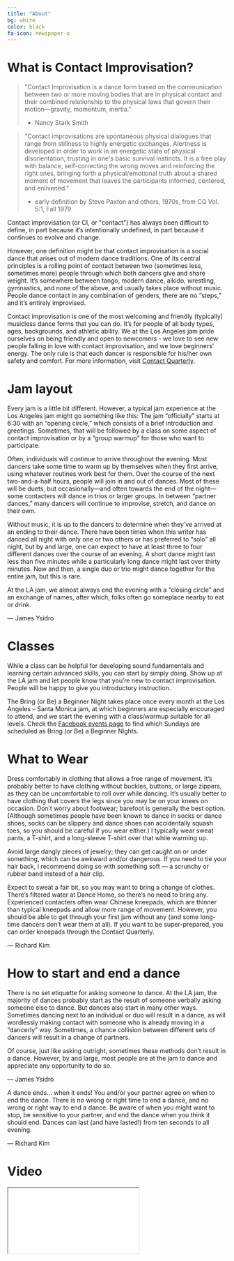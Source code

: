 ```yaml
---
title: "About"
bg: white
color: black
fa-icon: newspaper-o
---
```


What is Contact Improvisation?
=====

> "Contact Improvisation is a dance form based on the communication between two or more moving bodies that are in physical contact and their combined relationship to the physical laws that govern their motion—gravity, momentum, inertia."
> - Nancy Stark Smith

> "Contact improvisations are spontaneous physical dialogues that range from stillness to highly energetic exchanges. Alertness is developed in order to work in an energetic state of physical disorientation, trusting in one's basic survival instincts. It is a free play with balance, self-correcting the wrong moves and reinforcing the right ones, bringing forth a physical/emotional truth about a shared moment of movement that leaves the participants informed, centered, and enlivened."
> - early definition by Steve Paxton and others, 1970s, 
from CQ Vol. 5:1, Fall 1979

Contact improvisation (or CI, or "contact") has always been difficult to
define, in part because it’s intentionally undefined, in part because it
continues to evolve and change.

However, one definition might be that contact improvisation is a social dance
that arises out of modern dance traditions. One of its central principles is a
rolling point of contact between two (sometimes less, sometimes more) people
through which both dancers give and share weight. It’s somewhere between tango,
modern dance, aikido, wrestling, gymnastics, and none of the above, and usually
takes place without music. People dance contact in any combination of genders,
there are no “steps,” and it’s entirely improvised.

Contact improvisation is one of the most welcoming and friendly (typically)
musicless dance forms that you can do. It’s for people of all body types, ages,
backgrounds, and athletic ability. We at the Los Angeles jam pride ourselves on
being friendly and open to newcomers - we love to see new people falling in
love with contact improvisation, and we love beginners’ energy. The only rule is
that each dancer is responsible for his/her own safety and comfort.  For more information, visit
<a href="http://www.contactquarterly.com/contact-improvisation/about/" target="_blank">Contact Quarterly</a>.


Jam layout
=====

Every jam is a little bit different. However, a typical jam experience at the
Los Angeles jam might go something like this: The jam “officially” starts at
6:30 with an “opening circle,” which consists of a brief introduction and
greetings. Sometimes, that will be followed by a class on some aspect of
contact improvisation or by a “group warmup” for those who want to participate.

Often, individuals will continue to arrive throughout the evening. Most dancers
take some time to warm up by themselves when they first arrive, using whatever
routines work best for them. Over the course of the next two-and-a-half hours,
people will join in and out of dances. Most of these will be duets, but
occasionally—and often towards the end of the night—some contacters will dance
in trios or larger groups. In between “partner dances,” many dancers will
continue to improvise, stretch, and dance on their own.

Without music, it is up to the dancers to determine when they’ve arrived at an
ending to their dance. There have been times when this writer has danced all
night with only one or two others or has preferred to “solo” all night, but by
and large, one can expect to have at least three to four different dances over
the course of an evening. A short dance might last less than five minutes
while a particularly long dance might last over thirty minutes. Now and
then, a single duo or trio might dance together for the entire jam, but this is
rare.

At the LA jam, we almost always end the evening with a “closing circle” and an
exchange of names, after which, folks often go someplace nearby to eat or
drink.

— James Ysidro

Classes
=====

While a class can be helpful for developing sound fundamentals and learning
certain advanced skills, you can start by simply doing. Show up at the LA jam
and let people know that you’re new to contact improvisation. People will be
happy to give you introductory instruction.

The Bring (or Be) a Beginner Night takes place once every month at the Los
Angeles – Santa Monica jam, at which beginners are especially encouraged to
attend, and we start the evening with a class/warmup suitable for all levels.
Check the [Facebook events page](https://www.facebook.com/groups/ContactImprovLA?view=events) to find
which Sundays are scheduled as Bring (or Be) a Beginner Nights.

What to Wear
=====

Dress comfortably in clothing that allows a free range of movement. It’s
probably better to have clothing without buckles, buttons, or large zippers, as
they can be uncomfortable to roll over while dancing. It’s usually better to
have clothing that covers the legs since you may be on your knees on occasion.
Don’t worry about footwear; barefoot is generally the best option. (Although
sometimes people have been known to dance in socks or dance shoes, socks can be
slippery and dance shoes can accidentally squash toes, so you should be careful
if you wear either.) I typically wear sweat pants, a T-shirt, and a long-sleeve
T-shirt over that while warming up.

Avoid large dangly pieces of jewelry; they can get caught on or under
something, which can be awkward and/or dangerous. If you need to tie your hair
back, I recommend doing so with something soft — a scrunchy or rubber band
instead of a hair clip.

Expect to sweat a fair bit, so you may want to bring a change of clothes.
There’s filtered water at Dance Home, so there’s no need to bring any.
Experienced contacters often wear Chinese kneepads, which are thinner than
typical kneepads and allow more range of movement. However, you should be able
to get through your first jam without any (and some long-time dancers don’t
wear them at all). If you want to be super-prepared, you can order kneepads
through the Contact Quarterly.

— Richard Kim

How to start and end a dance
=====

There is no set etiquette for asking someone to dance. At the LA jam, the
majority of dances probably start as the result of someone verbally asking
someone else to dance. But dances also start in many other ways. Sometimes
dancing next to an individual or duo will result in a dance, as will wordlessly
making contact with someone who is already moving in a “dancerly” way.
Sometimes, a chance collision between different sets of dancers will result in
a change of partners.

Of course, just like asking outright, sometimes these methods don’t result in a
dance. However, by and large, most people are at the jam to dance and
appreciate any opportunity to do so.

— James Ysidro

A dance ends... when it ends! You and/or your partner agree on when to end the
dance. There is no wrong or right time to end a dance, and no wrong or right
way to end a dance. Be aware of when you might want to stop, be sensitive to
your partner, and end the dance when you think it should end. Dances can last
(and have lasted!) from ten seconds to all evening.

— Richard Kim

Video
=====
<div class="icontain">
  <iframe src="//www.youtube.com/embed/Gi-OaiQvnTU" allowfullscreen></iframe>
</div>
